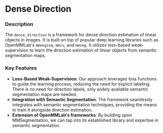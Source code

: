 # Dense Direction

### Description
The `dense_direction` is a framework for dense direction estimation of linear objects in images.
It is built on top of popular deep learning libraries such as OpenMMLab's `mmengine`, `mmcv`, and `mmseg`.
It utilizes loss-based weak-supervision to learn the direction estimation of linear objects from semantic segmentation maps.

### Key Features
- **Loss-Based Weak-Supervision**: Our approach leverages loss functions to guide the learning process, reducing the need for explicit labeling. There is no need for direction labels, only widely available semantic segmentation maps are needed.
- **Integration with Semantic Segmentation**: The framework seamlessly integrates with semantic segmentation techniques, providing the means to train it alongside direction estimation.
- **Extension of OpenMMLab's frameworks**: By building upon MMSegmentation, we can tap into its established library and expertise in semantic segmentation.
